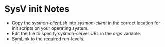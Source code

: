 # SysV init Notes

- Copy the *sysmon-client.sh* into *sysmon-client* in the correct location for init scripts on your operating system.
- Edit the file to specify sysmon-server URL in the *args* variable.
- SymLink to the required run-levels.

